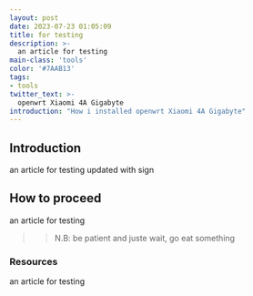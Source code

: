 ```yaml
---
layout: post
date: 2023-07-23 01:05:09
title: for testing
description: >-
  an article for testing
main-class: 'tools'
color: '#7AAB13'
tags:
- tools
twitter_text: >-
  openwrt Xiaomi 4A Gigabyte
introduction: "How i installed openwrt Xiaomi 4A Gigabyte"
---
```

## Introduction

an article for testing updated with sign



## How to proceed

an article for testing

>> N.B: be patient and juste wait, go eat something


### Resources

an article for testing

